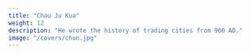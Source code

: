 ```yaml
---
title: "Chau Ju Kua"
weight: 12
description: "He wrote the history of trading cities from 960 AD."
image: "/covers/chun.jpg"
---
```


